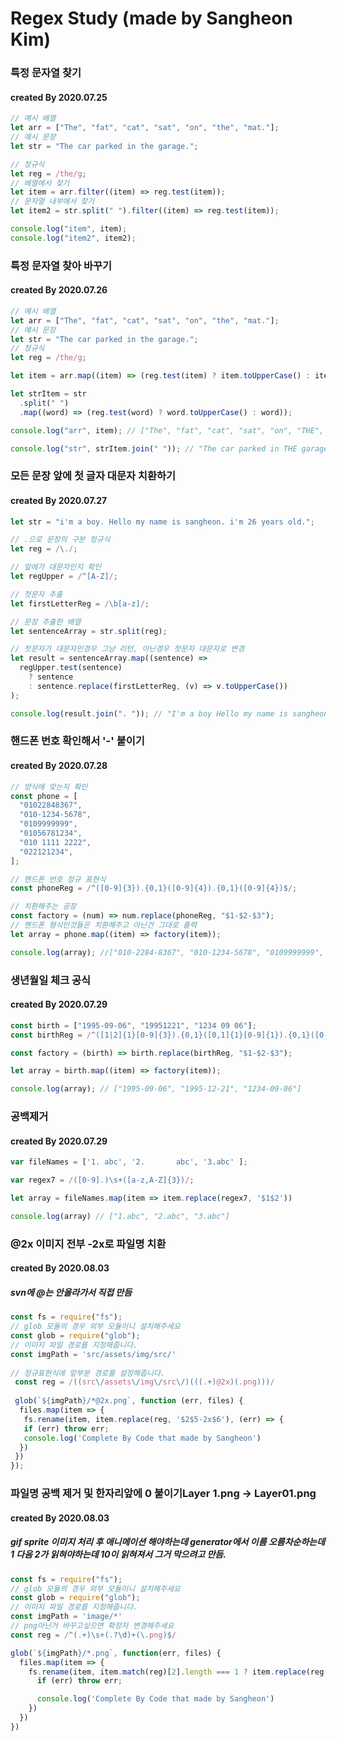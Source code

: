 # Regex Study (made by Sangheon Kim)

### 특정 문자열 찾기

#### created By 2020.07.25

```javascript
// 예시 배열
let arr = ["The", "fat", "cat", "sat", "on", "the", "mat."];
// 예시 문장
let str = "The car parked in the garage.";

// 정규식
let reg = /the/g;
// 배열에서 찾기
let item = arr.filter((item) => reg.test(item));
// 문자열 내부에서 찾기
let item2 = str.split(" ").filter((item) => reg.test(item));

console.log("item", item);
console.log("item2", item2);
```

### 특정 문자열 찾아 바꾸기

#### created By 2020.07.26

```javascript
// 예시 배열
let arr = ["The", "fat", "cat", "sat", "on", "the", "mat."];
// 예시 문장
let str = "The car parked in the garage.";
// 정규식
let reg = /the/g;

let item = arr.map((item) => (reg.test(item) ? item.toUpperCase() : item));

let strItem = str
  .split(" ")
  .map((word) => (reg.test(word) ? word.toUpperCase() : word));

console.log("arr", item); // ["The", "fat", "cat", "sat", "on", "THE", "mat."]

console.log("str", strItem.join(" ")); // "The car parked in THE garage."
```

### 모든 문장 앞에 첫 글자 대문자 치환하기

#### created By 2020.07.27

```javascript
let str = "i'm a boy. Hello my name is sangheon. i'm 26 years old.";

// .으로 문장의 구분 정규식
let reg = /\./;

// 앞에가 대문자인지 확인
let regUpper = /^[A-Z]/;

// 첫문자 추출
let firstLetterReg = /\b[a-z]/;

// 문장 추출한 배열
let sentenceArray = str.split(reg);

// 첫문자가 대문자인경우 그냥 리턴, 아닌경우 첫문자 대문자로 변경
let result = sentenceArray.map((sentence) =>
  regUpper.test(sentence)
    ? sentence
    : sentence.replace(firstLetterReg, (v) => v.toUpperCase())
);

console.log(result.join(". ")); // "I'm a boy Hello my name is sangheon I'm 26 years old."
```

### 핸드폰 번호 확인해서 '-' 붙이기

#### created By 2020.07.28

```javascript
// 양식에 맞는지 확인
const phone = [
  "01022848367",
  "010-1234-5678",
  "0109999999",
  "01056781234",
  "010 1111 2222",
  "022121234",
];

// 핸드폰 번호 정규 표현식
const phoneReg = /^([0-9]{3}).{0,1}([0-9]{4}).{0,1}([0-9]{4})$/;

// 치환해주는 공장
const factory = (num) => num.replace(phoneReg, "$1-$2-$3");
// 핸드폰 형식인것들은 치환해주고 아닌건 그대로 출력
let array = phone.map((item) => factory(item));

console.log(array); //["010-2284-8367", "010-1234-5678", "0109999999", "010-5678-1234", "010-1111-2222", "022121234"]
```

### 생년월일 체크 공식

#### created By 2020.07.29

```javascript
const birth = ["1995-09-06", "19951221", "1234 09 06"];
const birthReg = /^([1|2]{1}[0-9]{3}).{0,1}([0,1]{1}[0-9]{1}).{0,1}([0-3]{1}[0-9]{1})$/;

const factory = (birth) => birth.replace(birthReg, "$1-$2-$3");

let array = birth.map((item) => factory(item));

console.log(array); // ["1995-09-06", "1995-12-21", "1234-09-06"]
```


### 공백제거
#### created By 2020.07.29
```javascript
var fileNames = ['1. abc', '2.       abc', '3.abc' ];

var regex7 = /([0-9].)\s+([a-z,A-Z]{3})/;

let array = fileNames.map(item => item.replace(regex7, '$1$2'))

console.log(array) // ["1.abc", "2.abc", "3.abc"]
```

### @2x 이미지 전부 -2x로 파일명 치환
#### created By 2020.08.03
##### svn에 @는 안올라가서 직접 만듬
```javascript
const fs = require("fs");
// glob 모듈의 경우 외부 모듈이니 설치해주세요 
const glob = require("glob");
// 이미지 파일 경로를 지정해줍니다.  
const imgPath = 'src/assets/img/src/'
 
// 정규표현식에 앞부분 경로를 설정해줍니다.  
 const reg = /((src\/assets\/img\/src\/)(((.+)@2x)(.png)))/
  
 glob(`${imgPath}/*@2x.png`, function (err, files) {
  files.map(item => {
   fs.rename(item, item.replace(reg, '$2$5-2x$6'), (err) => {
   if (err) throw err;
   console.log('Complete By Code that made by Sangheon')
  })
 })
});
```

### 파일명 공백 제거 및 한자리앞에 0 붙이기Layer 1.png -> Layer01.png
#### created By 2020.08.03
##### gif sprite 이미지 처리 후 애니메이션 해야하는데 generator에서 이름 오름차순하는데 1 다음 2가 읽혀야하는데 10이 읽혀져서 그거 막으려고 만듬.
```javascript
const fs = require("fs");
// glob 모듈의 경우 외부 모듈이니 설치해주세요 
const glob = require("glob");
// 이미지 파일 경로를 지정해줍니다.  
const imgPath = 'image/*'
// png아닌거 바꾸고싶으면 확장자 변경해주세요
const reg = /^(.+)\s+(.?\d)+(\.png)$/

glob(`${imgPath}/*.png`, function(err, files) {
  files.map(item => {
    fs.rename(item, item.match(reg)[2].length === 1 ? item.replace(reg, '$10$2$3') : item.replace(reg, '$1$2$3'), (err) => {
      if (err) throw err;

      console.log('Complete By Code that made by Sangheon')
    })
  })
})
```